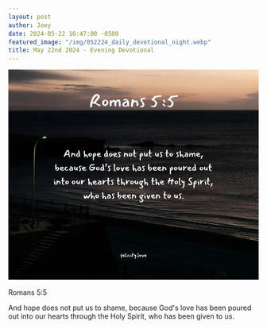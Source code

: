 ```yaml
---
layout: post
author: Joey
date: 2024-05-22 16:47:00 -0500
featured_image: "/img/052224_daily_devotional_night.webp"
title: May 22nd 2024 - Evening Devotional
---
```


[![May 22nd 2024 - Evening Devotional](/img/052224_daily_devotional_night.webp)](/img/052224_daily_devotional_night.webp)

Romans 5:5

And hope does not put us to shame, because God's love has been poured out into our hearts through the Holy Spirit, who has been given to us. 